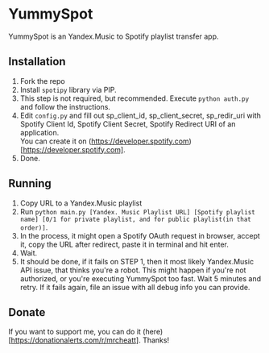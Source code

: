 # YummySpot
YummySpot is an Yandex.Music to Spotify playlist transfer app.

## Installation
1. Fork the repo
2. Install `spotipy` library via PIP.
3. This step is not required, but recommended. Execute `python auth.py` and follow the instructions.
4. Edit `config.py` and fill out sp_client_id, sp_client_secret, sp_redir_uri with Spotify Client Id, Spotify Client Secret, Spotify Redirect URI of an application. <br>
You can create it on (https://developer.spotify.com)[https://developer.spotify.com].
5. Done.

## Running
1. Copy URL to a Yandex.Music playlist
2. Run `python main.py [Yandex. Music Playlist URL] [Spotify playlist name] [0/1 for private playlist, and for public playlist(in that order)]`.
3. In the process, it might open a Spotify OAuth request in browser, accept it, copy the URL after redirect, paste it in terminal and hit enter. 
4. Wait.
5. It should be done, if it fails on STEP 1, then it most likely Yandex.Music API issue, that thinks you're a robot. This might happen if you're not authorized, or you're executing YummySpot too fast. Wait 5 minutes and retry. If it fails again, file an issue with all debug info you can provide.

## Donate
If you want to support me, you can do it (here)[https://donationalerts.com/r/mrcheatt].
Thanks!